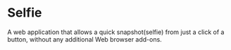 # Selfie
A web application that allows a quick snapshot(selfie) from just a click of a button, without any additional Web browser add-ons.
